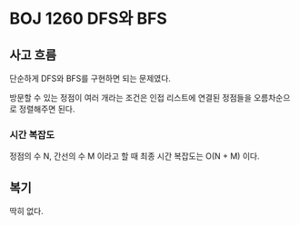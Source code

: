 # BOJ 1260 DFS와 BFS

## 사고 흐름

단순하게 DFS와 BFS를 구현하면 되는 문제였다.

방문할 수 있는 정점이 여러 개라는 조건은 인접 리스트에 연결된 정점들을 오름차순으로 정렬해주면 된다.


### 시간 복잡도
정점의 수 N, 간선의 수 M 이라고 할 때 최종 시간 복잡도는 O(N + M) 이다.
## 복기

딱히 없다.
